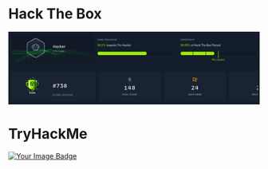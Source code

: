 # Hack The Box

<a href="https://app.hackthebox.com/profile/1936872">
<img src="https://github.com/C0deInBlack/C0deInBlack.github.io/blob/main/images/htb.cleaned.png" alt=""/>
</a>

# TryHackMe

<a href="https://tryhackme.com/r/p/Gh0st.">
<img src="https://tryhackme-badges.s3.amazonaws.com/Gh0st..png" alt="Your Image Badge"/>
</a>
